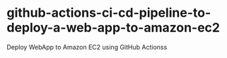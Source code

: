 # github-actions-ci-cd-pipeline-to-deploy-a-web-app-to-amazon-ec2
Deploy WebApp to Amazon EC2 using GitHub Actionss
